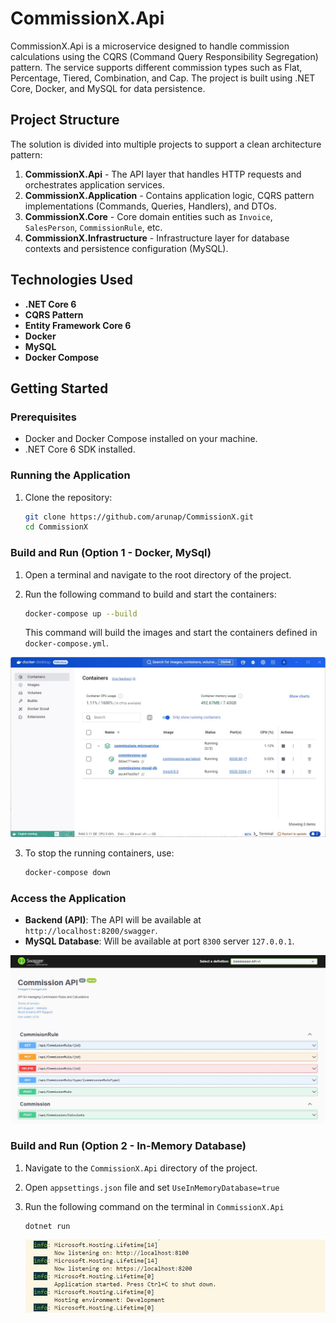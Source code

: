 # CommissionX.Api

CommissionX.Api is a microservice designed to handle commission calculations using the CQRS (Command Query Responsibility Segregation) pattern. The service supports different
commission types such as Flat, Percentage, Tiered, Combination, and Cap. The project is built using .NET Core, Docker, and MySQL for data persistence.

## Project Structure

The solution is divided into multiple projects to support a clean architecture pattern:

1. **CommissionX.Api** - The API layer that handles HTTP requests and orchestrates application services.
2. **CommissionX.Application** - Contains application logic, CQRS pattern implementations (Commands, Queries, Handlers), and DTOs.
3. **CommissionX.Core** - Core domain entities such as `Invoice`, `SalesPerson`, `CommissionRule`, etc.
4. **CommissionX.Infrastructure** - Infrastructure layer for database contexts and persistence configuration (MySQL).

## Technologies Used

- **.NET Core 6**
- **CQRS Pattern**
- **Entity Framework Core 6**
- **Docker**
- **MySQL**
- **Docker Compose**

## Getting Started

### Prerequisites

- Docker and Docker Compose installed on your machine.
- .NET Core 6 SDK installed.

### Running the Application

1. Clone the repository:

   ```bash
   git clone https://github.com/arunap/CommissionX.git
   cd CommissionX
   ```

### Build and Run (Option 1 - Docker, MySql)

1. Open a terminal and navigate to the root directory of the project.

2. Run the following command to build and start the containers:

   ```bash
   docker-compose up --build
   ```

   This command will build the images and start the containers defined in `docker-compose.yml`.

![Docker Image](./assets/docker_image.jpg)

3. To stop the running containers, use:

   ```bash
   docker-compose down
   ```

### Access the Application

- **Backend (API)**: The API will be available at `http://localhost:8200/swagger`.
- **MySQL Database**: Will be available at port `8300` server `127.0.0.1`.

![Swagger Api Document](./assets/swagger_api_docs.jpg)

### Build and Run (Option 2 - In-Memory Database)

1. Navigate to the `CommissionX.Api` directory of the project.

2. Open `appsettings.json` file and set `UseInMemoryDatabase=true`

3. Run the following command on the terminal in `CommissionX.Api`

   ```bash
   dotnet run
   ```

   ![dotnet command](./assets/dotnet_run_for_in_memory.jpg)
